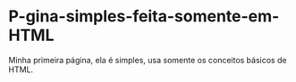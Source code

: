 # P-gina-simples-feita-somente-em-HTML
Minha primeira página, ela é simples, usa somente os conceitos básicos de HTML.
